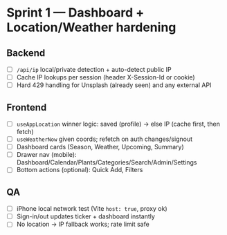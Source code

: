 # Sprint 1 — Dashboard + Location/Weather hardening

## Backend

- [ ] `/api/ip` local/private detection + auto-detect public IP
- [ ] Cache IP lookups per session (header X-Session-Id or cookie)
- [ ] Hard 429 handling for Unsplash (already seen) and any external API

## Frontend

- [ ] `useAppLocation` winner logic:
      saved (profile) → else IP (cache first, then fetch)
- [ ] `useWeatherNow` given coords; refetch on auth changes/signout
- [ ] Dashboard cards (Season, Weather, Upcoming, Summary)
- [ ] Drawer nav (mobile): Dashboard/Calendar/Plants/Categories/Search/Admin/Settings
- [ ] Bottom actions (optional): Quick Add, Filters

## QA

- [ ] iPhone local network test (Vite `host: true`, proxy ok)
- [ ] Sign-in/out updates ticker + dashboard instantly
- [ ] No location → IP fallback works; rate limit safe
